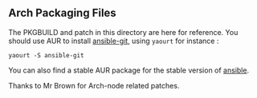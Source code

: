Arch Packaging Files
--------------------

The PKGBUILD and patch in this directory are here for reference.
You should use AUR to install [ansible-git][1], using `yaourt` for instance :

    yaourt -S ansible-git

You can also find a stable AUR package for the stable version of [ansible][1].

Thanks to Mr Brown for Arch-node related patches.

  [1]: https://github.com/ramaze/ramaze
  [2]: https://github.com/paulasmuth/fnordmetric

